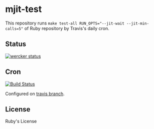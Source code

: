 # mjit-test

This repository runs `make test-all RUN_OPTS="--jit-wait --jit-min-calls=5"` of Ruby repository by Travis's daily cron.

## Status

[![wercker status](https://app.wercker.com/status/d2a52aa845077160153ebe8da8646cca/m/master "wercker status")](https://app.wercker.com/project/byKey/d2a52aa845077160153ebe8da8646cca)

## Cron

[![Build Status](https://travis-ci.org/k0kubun/mjit-test.svg?branch=travis)](https://travis-ci.org/k0kubun/mjit-test)

Configured on [travis branch](https://github.com/k0kubun/mjit-test/tree/travis).

## License

Ruby's License
